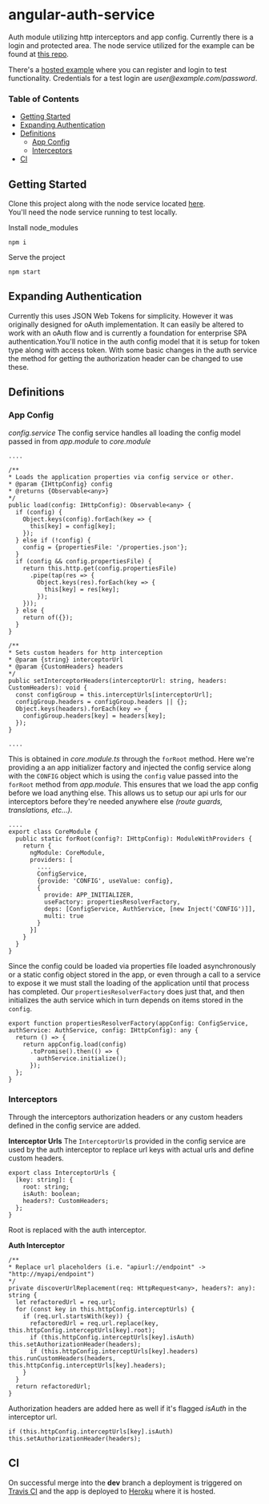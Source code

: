 # angular-auth-service  

Auth module utilizing http interceptors and app config.  Currently there is a login and protected area.  The node service utilized for the example can be found at [this repo](https://github.com/jchewitt/exploratory-api).  

There's a [hosted example](http://jh-ng-auth.herokuapp.com/) where you can register and login to test functionality. Credentials for a test login are _user@example.com_/_password_.

### Table of Contents
- [Getting Started](#getting-started)
- [Expanding Authentication](#expanding-authentication)
- [Definitions](#definitions)
  - [App Config](#app-config)
  - [Interceptors](#interceptors)
- [CI](#ci)

## Getting Started
Clone this project along with the node service located [here](https://github.com/jchewitt/exploratory-api).  
You'll need the node service running to test locally.

Install node_modules

	npm i

Serve the project

	npm start
	
## Expanding Authentication
Currently this uses JSON Web Tokens for simplicity. However it was originally designed for oAuth implementation. It can easily be altered to work with an oAuth flow and is currently a foundation for enterprise SPA authentication.You'll notice in the auth config model that it is setup for token type along with access token. With some basic changes in the auth service the method for getting the authorization header can be changed to use these.
## Definitions
### App Config

_config.service_
The config service handles all loading the config model passed in from _app.module_ to _core.module_
```
....

/**
* Loads the application properties via config service or other.
* @param {IHttpConfig} config
* @returns {Observable<any>}
*/
public load(config: IHttpConfig): Observable<any> {
  if (config) {
    Object.keys(config).forEach(key => {
      this[key] = config[key];
    });
  } else if (!config) {
    config = {propertiesFile: '/properties.json'};
  }
  if (config && config.propertiesFile) {
    return this.http.get(config.propertiesFile)
      .pipe(tap(res => {
        Object.keys(res).forEach(key => {
          this[key] = res[key];
        });
	}));
  } else {
    return of({});
  }
}

/**
* Sets custom headers for http interception
* @param {string} interceptorUrl
* @param {CustomHeaders} headers
*/
public setInterceptorHeaders(interceptorUrl: string, headers: CustomHeaders): void {
  const configGroup = this.interceptUrls[interceptorUrl];
  configGroup.headers = configGroup.headers || {};
  Object.keys(headers).forEach(key => {
    configGroup.headers[key] = headers[key];
  });
}

....
```

This is obtained in  _core.module.ts_ through the `forRoot` method. Here we're providing a an app initializer factory and injected the config service along with the `CONFIG` object which is using the `config` value passed into the `forRoot` method from _app.module_. This ensures that we load the app config before we load anything else. This allows us to setup our api urls for our interceptors before they're needed anywhere else _(route guards, translations, etc...)_.
```
....
export class CoreModule {
  public static forRoot(config?: IHttpConfig): ModuleWithProviders {
    return {
      ngModule: CoreModule,
      providers: [
        ....
        ConfigService,
        {provide: 'CONFIG', useValue: config},
        {
          provide: APP_INITIALIZER,
          useFactory: propertiesResolverFactory,
          deps: [ConfigService, AuthService, [new Inject('CONFIG')]],
          multi: true
        }
      }]
    }
  }
}  
```
Since the config could be loaded via properties file loaded asynchronously or a static config object stored in the app, or even through a call to a service to expose it we must stall the loading of the application until that process has completed. Our `propertiesResolverFactory` does just that, and then initializes the auth service which in turn depends on items stored in the `config`.
```
export function propertiesResolverFactory(appConfig: ConfigService, authService: AuthService, config: IHttpConfig): any {
  return () => {
    return appConfig.load(config)
      .toPromise().then(() => {
        authService.initialize();
      });
  };
} 
```
### Interceptors
Through the interceptors authorization headers or any custom headers defined in the config service are added.

**Interceptor Urls**
The `InterceptorUrl`s provided in the config service are used by the auth interceptor to replace url keys with actual urls and define custom headers.
```
export class InterceptorUrls {
  [key: string]: {
    root: string;
    isAuth: boolean;
    headers?: CustomHeaders;
  };
}
```
Root is replaced with the auth interceptor.

**Auth Interceptor**
```
/**
* Replace url placeholders (i.e. "apiurl://endpoint" -> "http://myapi/endpoint")
*/
private discoverUrlReplacement(req: HttpRequest<any>, headers?: any): string {
  let refactoredUrl = req.url;
  for (const key in this.httpConfig.interceptUrls) {
    if (req.url.startsWith(key)) {
      refactoredUrl = req.url.replace(key, this.httpConfig.interceptUrls[key].root);
      if (this.httpConfig.interceptUrls[key].isAuth) this.setAuthorizationHeader(headers);
      if (this.httpConfig.interceptUrls[key].headers) this.runCustomHeaders(headers, this.httpConfig.interceptUrls[key].headers);
    }
  }
  return refactoredUrl;
}
```
Authorization headers are added here as well if it's flagged _isAuth_ in the interceptor url.
	
	if (this.httpConfig.interceptUrls[key].isAuth) this.setAuthorizationHeader(headers);

## CI
On successful merge into the **dev** branch a deployment is triggered on [Travis CI](https://travisci.org) and the app is deployed to [Heroku](https://www.heroku.com) where it is hosted.
